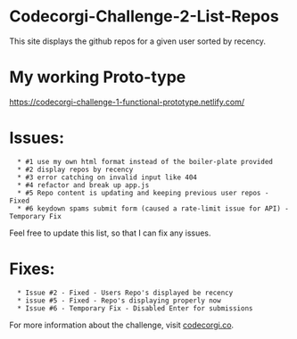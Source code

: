 # Codecorgi-Challenge-2-List-Repos
This site displays the github repos for a given user
sorted by recency.

# My working Proto-type
https://codecorgi-challenge-1-functional-prototype.netlify.com/

# Issues:
      * #1 use my own html format instead of the boiler-plate provided
      * #2 display repos by recency
      * #3 error catching on invalid input like 404
      * #4 refactor and break up app.js
      * #5 Repo content is updating and keeping previous user repos - Fixed
      * #6 keydown spams submit form (caused a rate-limit issue for API) - Temporary Fix
Feel free to update this list, so that I can fix any issues.
     
# Fixes: 
      * Issue #2 - Fixed - Users Repo's displayed be recency
      * issue #5 - Fixed - Repo's displaying properly now
      * Issue #6 - Temporary Fix - Disabled Enter for submissions

      
For more information about the challenge, visit
[codecorgi.co](http://codecorgi.co/challenge/2/list-repos).
